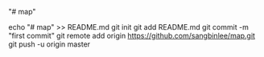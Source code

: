"# map" 



echo "# map" >> README.md
git init
git add README.md
git commit -m "first commit"
git remote add origin https://github.com/sangbinlee/map.git
git push -u origin master

